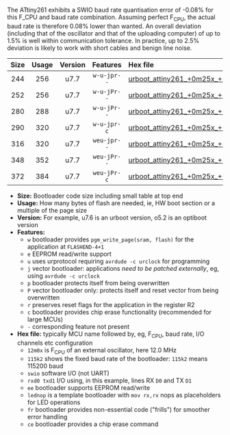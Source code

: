 The ATtiny261 exhibits a SWIO baud rate quantisation error of -0.08% for this F_CPU and baud rate combination. Assuming perfect F<sub>CPU</sub>, the actual baud rate is therefore 0.08% lower than wanted. An overall deviation (including that of the oscillator and that of the uploading computer) of up to 1.5% is well within communication tolerance. In practice, up to 2.5% deviation is likely to work with short cables and benign line noise.

|Size|Usage|Version|Features|Hex file|
|:-:|:-:|:-:|:-:|:--|
|244|256|u7.7|`w-u-jpr--`|[urboot_attiny261_+0m25x_+++1k8_swio_rxb0_txb1_lednop.hex](https://raw.githubusercontent.com/stefanrueger/urboot.hex/main/mcus/attiny261/external_oscillator/fcpu_+0m25x/br_+++1k8/urboot_attiny261_+0m25x_+++1k8_swio_rxb0_txb1_lednop.hex)|
|252|256|u7.7|`w-u-jPr--`|[urboot_attiny261_+0m25x_+++1k8_swio_rxb0_txb1.hex](https://raw.githubusercontent.com/stefanrueger/urboot.hex/main/mcus/attiny261/external_oscillator/fcpu_+0m25x/br_+++1k8/urboot_attiny261_+0m25x_+++1k8_swio_rxb0_txb1.hex)|
|280|288|u7.7|`w-u-jPr--`|[urboot_attiny261_+0m25x_+++1k8_swio_rxb0_txb1_lednop_fr.hex](https://raw.githubusercontent.com/stefanrueger/urboot.hex/main/mcus/attiny261/external_oscillator/fcpu_+0m25x/br_+++1k8/urboot_attiny261_+0m25x_+++1k8_swio_rxb0_txb1_lednop_fr.hex)|
|290|320|u7.7|`w-u-jpr-c`|[urboot_attiny261_+0m25x_+++1k8_swio_rxb0_txb1_lednop_fr_ce.hex](https://raw.githubusercontent.com/stefanrueger/urboot.hex/main/mcus/attiny261/external_oscillator/fcpu_+0m25x/br_+++1k8/urboot_attiny261_+0m25x_+++1k8_swio_rxb0_txb1_lednop_fr_ce.hex)|
|316|320|u7.7|`weu-jpr--`|[urboot_attiny261_+0m25x_+++1k8_swio_rxb0_txb1_ee_lednop.hex](https://raw.githubusercontent.com/stefanrueger/urboot.hex/main/mcus/attiny261/external_oscillator/fcpu_+0m25x/br_+++1k8/urboot_attiny261_+0m25x_+++1k8_swio_rxb0_txb1_ee_lednop.hex)|
|348|352|u7.7|`weu-jPr--`|[urboot_attiny261_+0m25x_+++1k8_swio_rxb0_txb1_ee_lednop_fr.hex](https://raw.githubusercontent.com/stefanrueger/urboot.hex/main/mcus/attiny261/external_oscillator/fcpu_+0m25x/br_+++1k8/urboot_attiny261_+0m25x_+++1k8_swio_rxb0_txb1_ee_lednop_fr.hex)|
|372|384|u7.7|`weu-jPr-c`|[urboot_attiny261_+0m25x_+++1k8_swio_rxb0_txb1_ee_lednop_fr_ce.hex](https://raw.githubusercontent.com/stefanrueger/urboot.hex/main/mcus/attiny261/external_oscillator/fcpu_+0m25x/br_+++1k8/urboot_attiny261_+0m25x_+++1k8_swio_rxb0_txb1_ee_lednop_fr_ce.hex)|

- **Size:** Bootloader code size including small table at top end
- **Usage:** How many bytes of flash are needed, ie, HW boot section or a multiple of the page size
- **Version:** For example, u7.6 is an urboot version, o5.2 is an optiboot version
- **Features:**
  + `w` bootloader provides `pgm_write_page(sram, flash)` for the application at `FLASHEND-4+1`
  + `e` EEPROM read/write support
  + `u` uses urprotocol requiring `avrdude -c urclock` for programming
  + `j` vector bootloader: applications *need to be patched externally*, eg, using `avrdude -c urclock`
  + `p` bootloader protects itself from being overwritten
  + `P` vector bootloader only: protects itself and reset vector from being overwritten
  + `r` preserves reset flags for the application in the register R2
  + `c` bootloader provides chip erase functionality (recommended for large MCUs)
  + `-` corresponding feature not present
- **Hex file:** typically MCU name followed by, eg, F<sub>CPU</sub>, baud rate, I/O channels etc configuration
  + `12m0x` is F<sub>CPU</sub> of an external oscillator, here 12.0 MHz
  + `115k2` shows the fixed baud rate of the bootloader: `115k2` means 115200 baud
  + `swio` software I/O (not UART)
  + `rxd0 txd1` I/O using, in this example, lines RX `D0` and TX `D1`
  + `ee` bootloader supports EEPROM read/write
  + `lednop` is a template bootloader with `mov rx,rx` nops as placeholders for LED operations
  + `fr` bootloader provides non-essential code ("frills") for smoother error handling
  + `ce` bootloader provides a chip erase command
